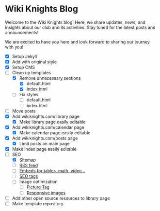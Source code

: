 # Wiki Knights Blog

Welcome to the Wiki Knights blog! Here, we share updates, news, and insights about our club and its activities. Stay tuned for the latest posts and announcements!

We are excited to have you here and look forward to sharing our journey with you!

- [x] Setup Jekyll
- [x] Add with original style
- [x] Setup CMS
- [ ] Clean up templates
  - [x] Remove unnecessary sections
    - [x] default.html
    - [x] index.html
  - [ ] Fix styles
    - [ ] default.html
    - [ ] index.html
- [ ] Move posts
- [x] Add wikiknights.com/library page
  - [x] Make library page easily editable
- [x] Add wikiknights.com/calendar page
  - [x] Make calendar page easily editable
- [x] Add wikiknights.com/posts page
  - [x] Limit posts on main page
- [x] Make index page easily editable
- [ ] SEO
  - [x] [Sitemap](https://github.com/jekyll/jekyll-sitemap)
  - [ ] [RSS feed](https://github.com/jekyll/jekyll-feed)
  - [ ] [Embeds for tables, math, video...](https://github.com/jeffreytse/jekyll-spaceship)
  - [ ] [SEO tags](https://github.com/jekyll/jekyll-seo-tag)
  - [ ] Image optimization
    - [ ] [Picture Tag](https://github.com/rbuchberger/jekyll_picture_tag)
    - [ ] [Responsive images](https://github.com/wildlyinaccurate/jekyll-responsive-image)
- [ ] Add other open source resources to library page
- [ ] Make template repository